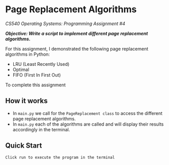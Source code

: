 # Page Replacement Algorithms

_CS540 Operating Systems: Programming Assignment #4_

_**Objective: Write a script to implement different page replacement algorithms.**_

For this assignment, I demonstrated the following page replacement algorithms in Python:
- LRU (Least Recently Used)
- Optimal
- FIFO (First In First Out)

To complete this assignment 

## How it works
- In `main.py` we call for the `PageReplacement class` to access the different page replacement algorithms.
- In `main.py` each of the algorithms are called and will display their results accordingly in the terminal. 

## Quick Start
```
Click run to execute the program in the terminal
```

